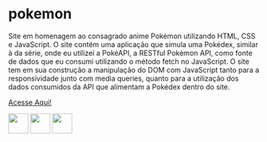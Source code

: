 # pokemon
<p>Site em homenagem ao consagrado anime Pokémon utilizando HTML, CSS e JavaScript. O site contém uma aplicação que simula uma Pokédex, similar à da série, onde eu utilizei a PokéAPI, a RESTful Pokémon API, como fonte de dados que eu consumi utilizando o método fetch no JavaScript. O site tem em sua construção a manipulação do DOM com JavaScript tanto para a responsividade junto com media queries, quanto para a utilização dos dados consumidos da API que alimentam a Pokédex dentro do site.</p>
<p><a href="https://pokemon-guinascdecarv.netlify.app">Acesse Aqui!</a></p>
<div>
 	<img align="center" heigth="30" width="40" src="https://cdn.jsdelivr.net/gh/devicons/devicon/icons/javascript/javascript-original.svg"/>
    	<img align="center" heigth="30" width="40" src="https://cdn.jsdelivr.net/gh/devicons/devicon/icons/css3/css3-original.svg"/>
	<img align="center" heigth="30" width="40" src="https://cdn.jsdelivr.net/gh/devicons/devicon/icons/html5/html5-original.svg"/>
 </div>
